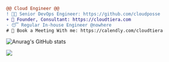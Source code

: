 ```diff
@@ Cloud Engineer @@
! 👨‍💻 Senior DevOps Engineer: https://github.com/cloudposse
+ 💁 Founder, Consultant: https://cloudtiera.com
- 😴 Regular In-house Engineer @nowhere
# 📅 Book a Meeting With me: https://calendly.com/cloudtiera
```
![Anurag's GitHub stats](https://github-readme-stats.vercel.app/api?username=korenyoni&count_private=true&theme=synthwave)

![](https://komarev.com/ghpvc/?username=korenyoni&color=2b2139)
